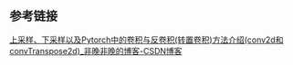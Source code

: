 

## 参考链接
[上采样、下采样以及Pytorch中的卷积与反卷积(转置卷积)方法介绍(conv2d和convTranspose2d)_非晚非晚的博客-CSDN博客](https://blog.csdn.net/QLeelq/article/details/112669702)